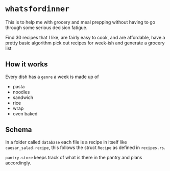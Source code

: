 # `whatsfordinner`

This is to help me with grocery and meal prepping without having to go through some serious decision fatigue.

Find 30 recipes that I like, are fairly easy to cook, and are affordable, have a pretty basic algorithm pick out recipes for week-ish and generate a grocery list

## How it works

Every dish has a `genre` a week is made up of 
- pasta
- noodles
- sandwich
- rice
- wrap
- oven baked

## Schema

In a folder called `database` each file is a recipe in itself like `caesar_salad.recipe`, this follows the struct `Recipe` as defined in `recipes.rs`. 

`pantry.store` keeps track of what is there in the pantry and plans accordingly. 


